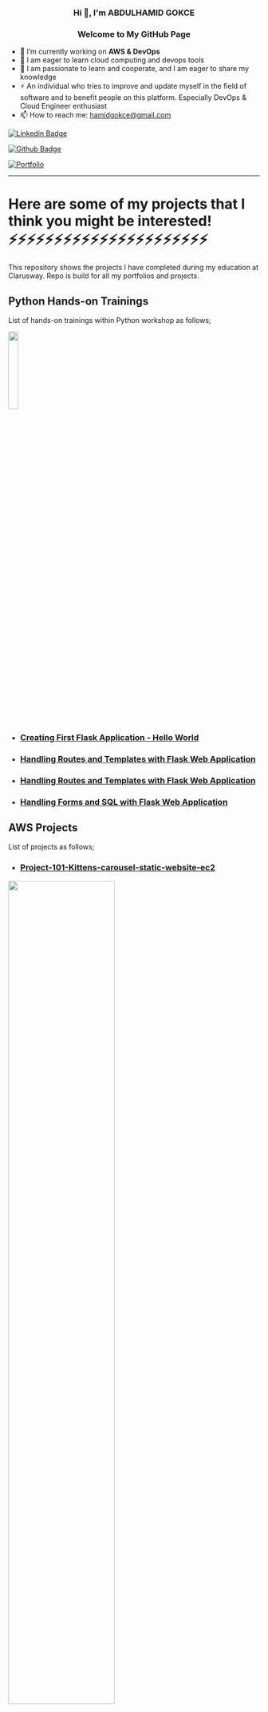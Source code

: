 <h3 align="center">Hi 👋, I'm ABDULHAMID GOKCE</h3>
<h3 align="center">Welcome to My GitHub Page</h3>

- 🔭 I’m currently working on **AWS & DevOps**
- 🌱 I am eager to learn cloud computing and devops tools
- 💬 I am passionate to learn and cooperate, and I am eager to share my knowledge
- ⚡ An individual who tries to improve and update myself in the field of software and to benefit people on this platform. Especially DevOps & Cloud Engineer enthusiast
- 📫 How to reach me: hamidgokce@gmail.com

[![Linkedin Badge](https://img.shields.io/badge/-Linkedin-757575?style=flat-quare&labelColor=757575&logo=Linkedin&logoColor=white&link=link)](https://www.linkedin.com/in/abdulhamid-gokce/) 

[![Github Badge](https://img.shields.io/badge/-Github-000?style=quare&labelColor=000&logo=Github&logoColor=white&link=link)](https://github.com/hamidgokce) 

[![Portfolio](https://img.shields.io/badge/Portfolio-%23000000.svg?style=for-the-badge&logo=firefox&logoColor=#FF7139)](https://portfolio.abdulhamidgokce.com) 



 <hr>
 


# Here are some of my projects that I think you might be interested!         ⚡⚡⚡⚡⚡⚡⚡⚡⚡⚡⚡⚡⚡⚡⚡⚡⚡⚡⚡⚡⚡⚡ 

This repository shows the projects I have completed during my education at Clarusway. Repo is build for all my portfolios and projects.

## Python Hands-on Trainings

List of hands-on trainings within Python workshop as follows;

<img src="https://github.com/hamidgokce/COURSE-PROJECTS--AWS-DEVOPS/blob/main/AWS/Portfolio/flask-01-02-hello-world-app-Jinja-Template/flask.png" width="20%">

- ### [Creating First Flask Application - Hello World](https://github.com/hamidgokce/COURSE-PROJECTS--AWS-DEVOPS/blob/main/AWS/Portfolio/flask-01-02-hello-world-app-Jinja-Template/README.md)

- ### [Handling Routes and Templates with Flask Web Application](https://github.com/hamidgokce/COURSE-PROJECTS--AWS-DEVOPS/blob/main/AWS/Portfolio/flask-03-handling-routes-and-if-for/README.md)

- ### [Handling Routes and Templates with Flask Web Application](https://github.com/hamidgokce/COURSE-PROJECTS--AWS-DEVOPS/blob/main/AWS/Portfolio/flask-04-handling-forms-POST-GET-Methods/README.md)

- ### [Handling Forms and SQL with Flask Web Application](https://github.com/hamidgokce/COURSE-PROJECTS--AWS-DEVOPS/blob/main/AWS/Portfolio/flask-05-Handling-SQL-with-Flask-Web-Application/README.md)

## AWS Projects

List of projects as follows;

- ### [Project-101-Kittens-carousel-static-website-ec2](https://github.com/hamidgokce/COURSE-PROJECTS--AWS-DEVOPS/blob/main/AWS/Project-101-Kittens-carousel-static-website-ec2/README.md)

<!--![Pro_Project_101.png](./AWS/Project-101-Kittens-carousel-static-website-ec2/Pro_Project_101.png)-->
<img src="https://github.com/hamidgokce/COURSE-PROJECTS--AWS-DEVOPS/blob/main/AWS/Project-101-Kittens-carousel-static-website-ec2/Pro_Project_101.png" width="65%">

- ### [Project-102-Roman-Numerals-Converter](https://github.com/hamidgokce/COURSE-PROJECTS--AWS-DEVOPS/blob/main/AWS/Project-102-Roman-Numerals-Converter/README.md)

<!--![Project_001.png](./AWS/Project-102-Roman-Numerals-Converter/Project_001.png)-->
<img src="https://github.com/hamidgokce/COURSE-PROJECTS--AWS-DEVOPS/blob/main/AWS/Project-102-Roman-Numerals-Converter/Project_001.png" width="65%">

- ### [Project-103-Phonebook-Application](https://github.com/hamidgokce/COURSE-PROJECTS--AWS-DEVOPS/blob/main/AWS/Project-103-Phonebook-Application/README.md)

<!--![003_phonebook.png](./AWS/Project-103-Phonebook-Application/003_phonebook.png)-->
<img src="https://github.com/hamidgokce/COURSE-PROJECTS--AWS-DEVOPS/blob/main/AWS/Project-103-Phonebook-Application/003_phonebook.png" width="65%">

- ### [Project-104-Kittens-carousel-static-web-s3-cf](https://github.com/hamidgokce/COURSE-PROJECTS--AWS-DEVOPS/blob/main/AWS/Project-104-Kittens-carousel-static-web-s3-cf/README.md)

<!--![Project_006.png](./AWS/Project-104-Kittens-carousel-static-web-s3-cf/Project_006.png)-->
<img src="https://github.com/hamidgokce/COURSE-PROJECTS--AWS-DEVOPS/blob/main/AWS/Project-104-Kittens-carousel-static-web-s3-cf/Project_006.png" width="65%">

- ### [Project-501-Capstone-Project-Blog-Page-App-(Django)-on-AWS-Environment](https://github.com/hamidgokce/COURSE-PROJECTS--AWS-DEVOPS/blob/main/AWS/Project-501-Capstone-Project-Blog-Page-App-(Django)-on-AWS-Environment/README.md)

<!--![capstone.jpg](./AWS/Project-501-Capstone-Project-Blog-Page-App-(Django)-on-AWS-Environment/capstone.jpg)-->
<img src="https://github.com/hamidgokce/COURSE-PROJECTS--AWS-DEVOPS/blob/main/AWS/Project-501-Capstone-Project-Blog-Page-App-(Django)-on-AWS-Environment/capstone.jpg" width="65%">


## DevOps Projects

List of projects as follows;

- ### [201-Create-Apache-Servers-with-Terraform](https://github.com/hamidgokce/COURSE-PROJECTS--AWS-DEVOPS/blob/main/DevOps/201-Create-Apache-Servers-with-Terraform/README.md)

<!--![tf-draw.png](./DevOps/201-Create-Apache-Servers-with-Terraform/tf-draw.png)-->
<img src="https://github.com/hamidgokce/COURSE-PROJECTS--AWS-DEVOPS/blob/main/DevOps/201-Create-Apache-Servers-with-Terraform/tf-draw.png" width="65%">

- ### [202-Terraform-Phonebook-Application-deployed-on-AWS](https://github.com/hamidgokce/COURSE-PROJECTS--AWS-DEVOPS/blob/main/DevOps/202-Terraform-Phonebook-Application-deployed-on-AWS/README.md)

<!--![tf-phonebook.png](./DevOps/202-Terraform-Phonebook-Application-deployed-on-AWS/tf-phonebook.png)-->
<img src="https://github.com/hamidgokce/COURSE-PROJECTS--AWS-DEVOPS/blob/main/DevOps/202-Terraform-Phonebook-Application-deployed-on-AWS/tf-phonebook.png" width="65%">

- ### [203-dockerization-bookstore-api-on-python-flask-mysql](https://github.com/hamidgokce/COURSE-PROJECTS--AWS-DEVOPS/blob/main/DevOps/203-dockerization-bookstore-api-on-python-flask-mysql/README.md)

<!--![tf-phonebook.png](./DevOps/202-Terraform-Phonebook-Application-deployed-on-AWS/tf-phonebook.png)-->
<img src="https://github.com/hamidgokce/COURSE-PROJECTS--AWS-DEVOPS/blob/main/DevOps/203-dockerization-bookstore-api-on-python-flask-mysql/203-bookstore-api.png" width="65%">

- ### [204-docker-swarm-deployment-of-phonebook-app-on-python-flask-mysql](https://github.com/hamidgokce/COURSE-PROJECTS--AWS-DEVOPS/blob/main/DevOps/204-docker-swarm-deployment-of-phonebook-app-on-python-flask-mysql/README.md)

<img src="https://github.com/hamidgokce/COURSE-PROJECTS--AWS-DEVOPS/blob/main/DevOps/204-docker-swarm-deployment-of-phonebook-app-on-python-flask-mysql/project-204.png" width="65%">

- ### [205-jenkins-pipeline-for-phonebook-app-on-docker-swarm](https://github.com/hamidgokce/COURSE-PROJECTS--AWS-DEVOPS/blob/main/DevOps/205-jenkins-pipeline-for-phonebook-app-on-docker-swarm/README.md)

<img src="https://github.com/hamidgokce/COURSE-PROJECTS--AWS-DEVOPS/blob/main/DevOps/205-jenkins-pipeline-for-phonebook-app-on-docker-swarm/Project_205.png" width="65%">

- ### [206-Kubernetes-Microservice-Phonebook](https://github.com/hamidgokce/COURSE-PROJECTS--AWS-DEVOPS/blob/main/DevOps/206-Kubernetes-Microservice-Phonebook/README.md)

<img src="https://github.com/hamidgokce/COURSE-PROJECTS--AWS-DEVOPS/blob/main/DevOps/206-Kubernetes-Microservice-Phonebook/Microservice_structure.png" width="65%">

- ### [207-Ansible-publish-website-postgresql-nodejs-react](https://github.com/hamidgokce/COURSE-PROJECTS--AWS-DEVOPS/blob/main/DevOps/207-Ansible-publish-website-postgresql-nodejs-react/README.md)

<img src="https://github.com/hamidgokce/COURSE-PROJECTS--AWS-DEVOPS/blob/main/DevOps/207-Ansible-publish-website-postgresql-nodejs-react/ansible.png" width="65%">

- ### [502-microservices-ci-cd-pipeline-with-database](https://github.com/hamidgokce/clinic-microservice/blob/main/README2.md)

<img src="https://github.com/hamidgokce/clinic-microservice/blob/main/clinic.png" width="65%">


## [Real Time DevOps Project](https://www.udemy.com/share/103WWq3@oAs_BS8MNYbf61ju23CbKyzUoyY4hxpgxwNd8sLo3a-1pt2vfrteCOB-DbO707vwXg==/)

- ### [Project-1_Multi Tier Web Application Stack Setup Locally](https://github.com/hamidgokce/COURSE-PROJECTS--AWS-DEVOPS/blob/main/Real_Time_DevOps_Project/Project-1_Multi%20Tier%20Web%20Application%20Stack%20Setup%20Locally/README.md)
- ### [Project-2_Automated Setup of Multi Tier App](https://github.com/hamidgokce/COURSE-PROJECTS--AWS-DEVOPS/blob/main/Real_Time_DevOps_Project/Project-2_Automated%20Setup%20of%20Multi%20Tier%20App/README.md)

<img src="https://github.com/hamidgokce/COURSE-PROJECTS--AWS-DEVOPS/Real_Time_DevOps_Project\Project-1_Multi Tier Web Application Stack Setup Locally\images\Multi_Tier_Web_Application_Stack_Setup_Locally.png" width="65%">

 **Languages and Tools:**
 
 <p>
  <code><img width="13%" src="https://www.vectorlogo.zone/logos/python/python-ar21.svg"></code>
  <code><img width="13%" src="https://www.vectorlogo.zone/logos/amazon_aws/amazon_aws-ar21.svg"></code>
  <code><img width="13%" src="https://www.vectorlogo.zone/logos/docker/docker-ar21.svg"></code>
  <code><img width="13%" src="https://www.vectorlogo.zone/logos/kubernetes/kubernetes-ar21.svg"></code>
  <br />
  <code><img width="13%" src="https://www.vectorlogo.zone/logos/jenkins/jenkins-ar21.svg"></code>
  <code><img width="13%" src="https://www.vectorlogo.zone/logos/ansible/ansible-ar21.svg"></code>
  <code><img width="13%" src="https://www.vectorlogo.zone/logos/terraformio/terraformio-ar21.svg"></code>
  <code><img width="13%" src="https://www.vectorlogo.zone/logos/chefio/chefio-ar21.svg"></code>
  <br />
  <code><img width="13%" src="https://www.vectorlogo.zone/logos/puppet/puppet-ar21.svg"></code>
  <code><img width="13%" src="https://www.vectorlogo.zone/logos/git-scm/git-scm-ar21.svg"></code>
  <code><img width="13%" src="https://www.vectorlogo.zone/logos/jupyter/jupyter-ar21.svg"></code>
  <code><img width="13%" src="https://www.vectorlogo.zone/logos/github/github-ar21.svg"></code>
  <br />
  <code><img width="13%" src="https://www.vectorlogo.zone/logos/mysql/mysql-ar21.svg"></code>
  <code><img width="13%" src="https://www.vectorlogo.zone/logos/postgresql/postgresql-ar21.svg"></code>
  <code><img width="13%" src="https://www.vectorlogo.zone/logos/mongodb/mongodb-ar21.svg"></code>
  <code><img width="13%" src="https://www.vectorlogo.zone/logos/redis/redis-ar21.svg"></code>
   <br />
</p>



